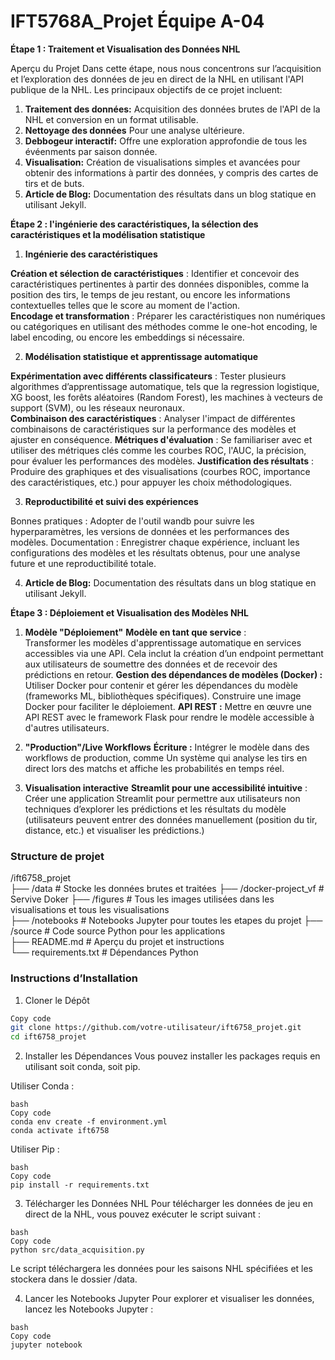 # IFT5768A_Projet Équipe A-04

**Étape 1 : Traitement et Visualisation des Données NHL**

Aperçu du Projet
Dans cette étape, nous nous concentrons sur l’acquisition et l’exploration des données de jeu en direct de la NHL en utilisant l'API publique de la NHL. Les principaux objectifs de ce projet incluent:

1. **Traitement des données:** Acquisition des données brutes de l'API de la NHL et conversion en un format utilisable.
2. **Nettoyage des données** Pour une analyse ultérieure.
3. **Debbogeur interactif:** Offre une exploration approfondie de tous les évéenments par saison donnée.
4. **Visualisation:** Création de visualisations simples et avancées pour obtenir des informations à partir des données, y compris des cartes de tirs et de buts.
5. **Article de Blog:** Documentation des résultats dans un blog statique en utilisant Jekyll.

**Étape 2 : l'ingénierie des caractéristiques, la sélection des caractéristiques et la modélisation statistique**

1. **Ingénierie des caractéristiques**

**Création et sélection de caractéristiques** : Identifier et concevoir des caractéristiques pertinentes à partir des données disponibles, comme la position des tirs, le temps de jeu restant, ou encore les informations contextuelles telles que le score au moment de l'action.  
**Encodage et transformation** : Préparer les caractéristiques non numériques ou catégoriques en utilisant des méthodes comme le one-hot encoding, le label encoding, ou encore les embeddings si nécessaire.  

2. **Modélisation statistique et apprentissage automatique**

**Expérimentation avec différents classificateurs** : Tester plusieurs algorithmes d’apprentissage automatique, tels que la regression logistique, XG boost, les forêts aléatoires (Random Forest), les machines à vecteurs de support (SVM), ou les réseaux neuronaux.  
**Combinaison des caractéristiques** : Analyser l'impact de différentes combinaisons de caractéristiques sur la performance des modèles et ajuster en conséquence.
**Métriques d'évaluation** : Se familiariser avec et utiliser des métriques clés comme les courbes ROC, l'AUC, la précision,  pour évaluer les performances des modèles.
**Justification des résultats** : Produire des graphiques et des visualisations (courbes ROC, importance des caractéristiques, etc.) pour appuyer les choix méthodologiques.

3. **Reproductibilité et suivi des expériences**

Bonnes pratiques : Adopter de  l'outil wandb pour suivre les hyperparamètres, les versions de données et les performances des modèles.
Documentation : Enregistrer chaque expérience, incluant les configurations des modèles et les résultats obtenus, pour une analyse future et une reproductibilité totale.

4. **Article de Blog:** Documentation des résultats dans un blog statique en utilisant Jekyll.


**Étape 3 : Déploiement et Visualisation des Modèles NHL**

1. **Modèle "Déploiement"**
**Modèle en tant que service** :  
Transformer les modèles d'apprentissage automatique en services accessibles via une API. Cela inclut la création d’un endpoint permettant aux utilisateurs de soumettre des données et de recevoir des prédictions en retour.
**Gestion des dépendances de modèles (Docker) :**
Utiliser Docker pour contenir et gérer les dépendances du modèle (frameworks ML, bibliothèques spécifiques). Construire une image Docker pour faciliter le déploiement.
**API REST :**
Mettre en œuvre une API REST avec le framework  Flask  pour rendre le modèle accessible à d'autres utilisateurs.

2. **"Production"/Live Workflows**
**Écriture :**
Intégrer le modèle dans des workflows de production, comme Un système qui analyse les tirs en direct lors des matchs et affiche les probabilités en temps réel.
3. **Visualisation interactive**
**Streamlit pour une accessibilité intuitive** :
Créer une application Streamlit pour permettre aux utilisateurs non techniques d’explorer les prédictions et les résultats du modèle (utilisateurs peuvent entrer des données manuellement (position du tir, distance, etc.) et visualiser les prédictions.)

### Structure de projet
/ift6758_projet  
├── /data                # Stocke les données brutes et traitées 
├── /docker-project_vf   # Servive Doker 
├── /figures              # Tous les images utilisées dans les visualisations et tous les visualisations  
├── /notebooks           # Notebooks Jupyter pour toutes les etapes du projet 
├── /source                 # Code source Python pour les applications  
├── README.md            # Aperçu du projet et instructions  
└── requirements.txt     # Dépendances Python  

### Instructions d’Installation
1. Cloner le Dépôt
```bash
Copy code
git clone https://github.com/votre-utilisateur/ift6758_projet.git
cd ift6758_projet
```

2. Installer les Dépendances
Vous pouvez installer les packages requis en utilisant soit conda, soit pip.

Utiliser Conda :
```
bash
Copy code
conda env create -f environment.yml
conda activate ift6758
```
Utiliser Pip :

```
bash
Copy code
pip install -r requirements.txt
```

3. Télécharger les Données NHL
Pour télécharger les données de jeu en direct de la NHL, vous pouvez exécuter le script suivant :
```
bash
Copy code
python src/data_acquisition.py
```
Le script téléchargera les données pour les saisons NHL spécifiées et les stockera dans le dossier /data.

4. Lancer les Notebooks Jupyter
Pour explorer et visualiser les données, lancez les Notebooks Jupyter :
```
bash
Copy code
jupyter notebook
```
